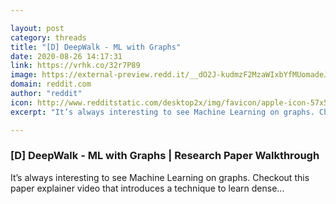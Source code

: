 ```yaml
---

layout: post
category: threads
title: "[D] DeepWalk - ML with Graphs"
date: 2020-08-26 14:17:31
link: https://vrhk.co/32r7P89
image: https://external-preview.redd.it/__dO2J-kudmzF2MzaWIxbYfMUomadeJZmIU2bGewkw0.jpg?width=480&height=251.308900524&auto=webp&crop=480:251.308900524,smart&s=de9815ee9bc92d6e511a502d82e1823e9cdca809
domain: reddit.com
author: "reddit"
icon: http://www.redditstatic.com/desktop2x/img/favicon/apple-icon-57x57.png
excerpt: "It’s always interesting to see Machine Learning on graphs. Checkout this paper explainer video that introduces a technique to learn dense..."

---
```


### [D] DeepWalk - ML with Graphs | Research Paper Walkthrough

It’s always interesting to see Machine Learning on graphs. Checkout this paper explainer video that introduces a technique to learn dense...